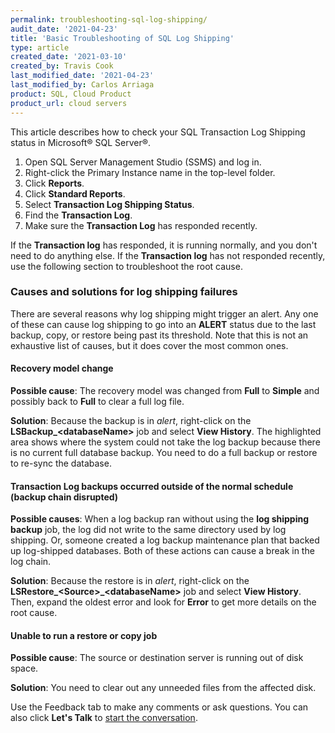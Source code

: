 ```yaml
---
permalink: troubleshooting-sql-log-shipping/
audit_date: '2021-04-23'
title: 'Basic Troubleshooting of SQL Log Shipping'
type: article
created_date: '2021-03-10'
created_by: Travis Cook
last_modified_date: '2021-04-23'
last_modified_by: Carlos Arriaga
product: SQL, Cloud Product
product_url: cloud servers
---
```


This article describes how to check your SQL Transaction Log Shipping status in Microsoft&reg; SQL Server&reg;.

1. Open SQL Server Management Studio (SSMS) and log in.
2. Right-click the Primary Instance name in the top-level folder.
3. Click **Reports**.
4. Click **Standard Reports**.
5. Select **Transaction Log Shipping Status**.
6. Find the **Transaction Log**.
7. Make sure the **Transaction Log** has responded recently.

If the **Transaction log** has responded, it is running normally, and you don't need to do
anything else. If the **Transaction log** has not responded recently, use the following
section to troubleshoot the root cause.

### Causes and solutions for log shipping failures

There are several reasons why log shipping might trigger an alert. Any one of these can cause
log shipping to go into an **ALERT** status due to the last backup, copy, or restore being
past its threshold. Note that this is not an exhaustive list of causes, but it does cover the
most common ones.

#### Recovery model change

**Possible cause**: The recovery model was changed from **Full** to **Simple** and possibly
back to **Full** to clear a full log file.

**Solution**: Because the backup is in *alert*, right-click on the **LSBackup\_\<databaseName\>**
job and select **View History**. The highlighted area shows where the system could not take the
log backup because there is no current full database backup. You need to do a full backup or
restore to re-sync the database.

#### Transaction Log backups occurred outside of the normal schedule (backup chain disrupted)

**Possible causes**: When a log backup ran without using the **log shipping backup** job,
the log did not write to the same directory used by log shipping. Or, someone created a log
backup maintenance plan that backed up log-shipped databases. Both of these actions can cause
a break in the log chain.

**Solution**: Because the restore is in *alert*, right-click on the **LSRestore\_\<Source\>\_\<databaseName\>**
job and select **View History**. Then, expand the oldest error and look for **Error** to get
more details on the root cause.

#### Unable to run a restore or copy job 

**Possible cause**: The source or destination server is running out of disk space.

**Solution**: You need to clear out any unneeded files from the affected disk.

Use the Feedback tab to make any comments or ask questions. You can also click
**Let's Talk** to [start the conversation](https://www.rackspace.com/). 
